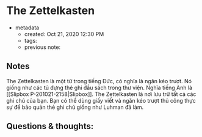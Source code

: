 # The Zettelkasten

- metadata
	- created: Oct 21, 2020 12:30 PM
	- tags:
	- previous note:

## Notes
The Zettelkasten là một từ trong tiếng Đức, có nghĩa là ngăn kéo trượt. Nó giống như các tủ đựng thẻ ghi đầu sách trong thư viện. Nghĩa tiếng Anh là [[Slipbox P-201021-2158|Slipbox]]. The Zettelkasten là nơi lưu trữ tất cả các ghi chú của bạn. Bạn có thể dùng giấy viết và ngăn kéo trượt thủ công thực sự để bảo quản thẻ ghi chú giống như Luhman đã làm.

## Questions & thoughts:
